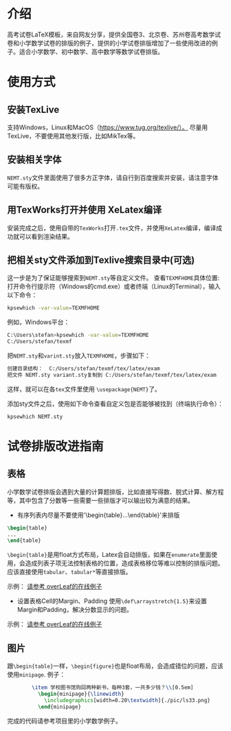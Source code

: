 # 介绍
高考试卷LaTeX模板，来自网友分享，提供全国卷3、北京卷、苏州卷高考数学试卷和小学数学试卷的排版的例子，提供的小学试卷排版增加了一些使用改进的例子。适合小学数学、初中数学、高中数学等数学试卷排版。


# 使用方式
## 安装TexLive

支持Windows，Linux和MacOS（https://www.tug.org/texlive/）。
尽量用TexLive，不要使用其他发行版，比如MikTex等。

## 安装相关字体
`NEMT.sty`文件里面使用了很多方正字体，请自行到百度搜索并安装，请注意字体可能有版权。

## 用TexWorks打开并使用 XeLatex编译

安装完成之后，使用自带的`TexWorks`打开`.tex`文件，并使用`XeLatex`编译，编译成功就可以看到渲染结果。

## 把相关sty文件添加到Texlive搜索目录中(可选)
这一步是为了保证能够搜索到`NEMT.sty`等自定义文件。
查看`TEXMFHOME`具体位置:
打开命令行提示符（Windows的cmd.exe）或者终端（Linux的Terminal），输入以下命令：
```bash
kpsewhich -var-value=TEXMFHOME
```
例如，Windows平台：
```bash
C:\Users\stefan>kpsewhich -var-value=TEXMFHOME
C:/Users/stefan/texmf
```
把`NEMT.sty`和`varint.sty`放入`TEXMFHOME`，步骤如下：
```bash
创建目录结构：  C:/Users/stefan/texmf/tex/latex/exam
把文件 NEMT.sty variant.sty复制到 C:/Users/stefan/texmf/tex/latex/exam
```
这样，就可以在各`tex`文件里使用 `\usepackage{NEMT}`了。

添加sty文件之后，使用如下命令查看自定义包是否能够被找到（终端执行命令）：
```bash
kpsewhich NEMT.sty
```

# 试卷排版改进指南
## 表格
小学数学试卷排版会遇到大量的计算题排版，比如直接写得数、脱式计算、解方程等，其中包含了分数等一些需要一些排版才可以输出较为满意的结果。

- 有序列表内尽量不要使用'\begin{table}...\end{table}'来排版
```latex
\begin{table}
...
\end{table}
```
`\begin{table}`是用float方式布局，Latex会自动排版，如果在`enumerate`里面使用，会造成列表子项无法控制表格的位置，造成表格移位等难以控制的排版问题。
应该直接使用`tabular`、`tabular*`等直接排版。

示例：
[请参考 overLeaf的在线例子](https://www.overleaf.com/project/5c29cb9701cd4e564c780b13)

- 设置表格Cell的Margin、Padding
使用`\def\arraystretch{1.5}`来设置Margin和Padding，解决分数显示的问题。

示例：
[请参考 overLeaf的在线例子](https://www.overleaf.com/project/5c29cb9701cd4e564c780b13)

## 图片
跟`\begin{table}`一样，`\begin{figure}`也是float布局，会造成错位的问题，应该使用`minipage`.
例子：
```latex
        \item 学校图书馆购回两种新书，每种3套，一共多少钱？\\[0.5em]
          \begin{minipage}{\linewidth}
            \includegraphics[width=0.20\textwidth]{./pic/ls33.png}
          \end{minipage}
```
完成的代码请参考项目里的小学数学例子。
